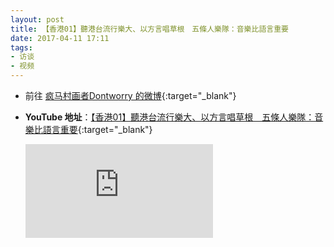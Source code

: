 ```yaml
---
layout: post
title: 【香港01】聽港台流行樂大、以方言唱草根　五條人樂隊：音樂比語言重要 
date: 2017-04-11 17:11
tags:
- 访谈
- 视频
---
```


* 前往 [疯马村画者Dontworry 的微博](https://m.weibo.cn/status/4557719073460972#&video){:target="_blank"}

* **YouTube 地址**：[【香港01】聽港台流行樂大、以方言唱草根　五條人樂隊：音樂比語言重要](https://youtu.be/V1ob77piofM){:target="_blank"}
  
  <div class="iframe-container"><iframe class="responsive-iframe" src="https://www.youtube.com/embed/V1ob77piofM" frameborder="no" allowfullscreen="true"></iframe></div>